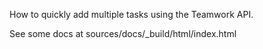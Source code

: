 How to quickly add multiple tasks using the Teamwork API.

See some docs at sources/docs/_build/html/index.html
